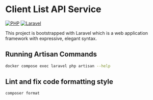 # Client List API Service

[![PHP](https://img.shields.io/badge/php-%23777BB4.svg?style=for-the-badge&logo=php&logoColor=white)](https://www.php.net/)
[![Laravel](https://img.shields.io/badge/laravel-%23FF2D20.svg?style=for-the-badge&logo=laravel&logoColor=white)](https://laravel.com/)

This project is bootstrapped with Laravel which is a web application framework with expressive, elegant syntax.

## Running Artisan Commands

```bash
docker compose exec laravel php artisan --help
```

## Lint and fix code formatting style

```bash
composer format
```
